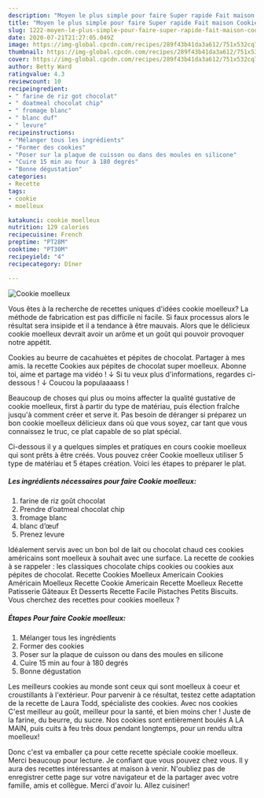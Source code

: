 ```yaml
---
description: "Moyen le plus simple pour faire Super rapide Fait maison Cookie moelleux"
title: "Moyen le plus simple pour faire Super rapide Fait maison Cookie moelleux"
slug: 1222-moyen-le-plus-simple-pour-faire-super-rapide-fait-maison-cookie-moelleux
date: 2020-07-21T21:27:05.049Z
image: https://img-global.cpcdn.com/recipes/289f43b41da3a612/751x532cq70/cookie-moelleux-photo-principale-de-la-recette.jpg
thumbnail: https://img-global.cpcdn.com/recipes/289f43b41da3a612/751x532cq70/cookie-moelleux-photo-principale-de-la-recette.jpg
cover: https://img-global.cpcdn.com/recipes/289f43b41da3a612/751x532cq70/cookie-moelleux-photo-principale-de-la-recette.jpg
author: Betty Ward
ratingvalue: 4.3
reviewcount: 10
recipeingredient:
- " farine de riz got chocolat"
- " doatmeal chocolat chip"
- " fromage blanc"
- " blanc duf"
- " levure"
recipeinstructions:
- "Mélanger tous les ingrédients"
- "Former des cookies"
- "Poser sur la plaque de cuisson ou dans des moules en silicone"
- "Cuire 15 min au four à 180 degrés"
- "Bonne dégustation"
categories:
- Recette
tags:
- cookie
- moelleux

katakunci: cookie moelleux 
nutrition: 129 calories
recipecuisine: French
preptime: "PT28M"
cooktime: "PT30M"
recipeyield: "4"
recipecategory: Dîner

---
```



![Cookie moelleux](https://img-global.cpcdn.com/recipes/289f43b41da3a612/751x532cq70/cookie-moelleux-photo-principale-de-la-recette.jpg)

Vous êtes à la recherche de recettes uniques d'idées cookie moelleux? La méthode de fabrication est pas difficile ni facile. Si faux processus alors le résultat sera insipide et il a tendance à être mauvais. Alors que le délicieux cookie moelleux devrait avoir un arôme et un goût qui pouvoir provoquer notre appétit.

Cookies au beurre de cacahuètes et pépites de chocolat. Partager à mes amis. la recette Cookies aux pépites de chocolat super moelleux. Abonne toi, aime et partage ma vidéo ! ↓ Si tu veux plus d&#39;informations, regardes ci-dessous ! ↓ Coucou la populaaaass !

Beaucoup de choses qui plus ou moins affecter la qualité gustative de cookie moelleux, first à partir du type de matériau, puis élection fraîche jusqu'à comment créer et serve it. Pas besoin de déranger si préparez un bon cookie moelleux délicieux dans où que vous soyez, car tant que vous connaissez le truc, ce plat capable de so plat spécial.


Ci-dessous il y a quelques simples et pratiques en cours cookie moelleux qui sont prêts à être créés. Vous pouvez créer Cookie moelleux utiliser 5 type de matériau et 5 étapes création. Voici les étapes to préparer le plat.

<!--inarticleads1-->

##### Les ingrédients nécessaires pour faire Cookie moelleux:

1.   farine de riz goût chocolat
1. Prendre  d’oatmeal chocolat chip
1.   fromage blanc
1.   blanc d’œuf
1. Prenez  levure


Idéalement servis avec un bon bol de lait ou chocolat chaud ces cookies américains sont moelleux à souhait avec une surface. La recette de cookies à se rappeler : les classiques chocolate chips cookies ou cookies aux pépites de chocolat. Recette Cookies Moelleux Americain Cookies Américain Moelleux Recette Cookie Americain Recette Moelleux Recette Patisserie Gâteaux Et Desserts Recette Facile Pistaches Petits Biscuits. Vous cherchez des recettes pour cookies moelleux ? 

<!--inarticleads2-->

##### Étapes Pour faire Cookie moelleux:

1. Mélanger tous les ingrédients
1. Former des cookies
1. Poser sur la plaque de cuisson ou dans des moules en silicone
1. Cuire 15 min au four à 180 degrés
1. Bonne dégustation


Les meilleurs cookies au monde sont ceux qui sont moelleux à coeur et croustillants à l&#39;extérieur. Pour parvenir à ce résultat, testez cette adaptation de la recette de Laura Todd, spécialiste des cookies. Avec nos cookies C&#39;est meilleur au goût, meilleur pour la santé, et bien moins cher ! Juste de la farine, du beurre, du sucre. Nos cookies sont entièrement boulés A LA MAIN, puis cuits à feu très doux pendant longtemps, pour un rendu ultra moelleux! 


Donc c'est va emballer ça pour cette recette spéciale cookie moelleux. Merci beaucoup pour lecture. Je confiant que vous pouvez chez vous. Il y aura des recettes  intéressantes at maison à venir. N'oubliez pas de enregistrer cette page sur votre navigateur et de la partager avec votre famille, amis et collègue. Merci d'avoir lu. Allez cuisiner!
